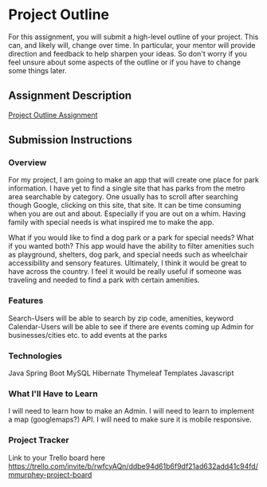 # Project Outline
For this assignment, you will submit a high-level outline of your project. This can, and likely will, change over time. In particular, your mentor will provide direction and feedback to help sharpen your ideas. So don't worry if you feel unsure about some aspects of the outline or if you have to change some things later.

## Assignment Description
[Project Outline Assignment](https://education.launchcode.org/liftoff/modules/assignments/project-outline)

## Submission Instructions

### Overview
For my project, I am going to make an app that will create one place for park information. I have yet to find a single site that has parks from the metro area searchable by category. One usually has to scroll after searching though Google, clicking on this site, that site. It can be time consuming when you are out and about. Especially if you are out on a whim. Having family with special needs is what inspired me to make the app.

What if you would like to find a dog park or a park for special needs? What if you wanted both? This app would have the ability to filter amenities such as playground, shelters, dog park, and special needs such as wheelchair accessibility and sensory features. Ultimately, I think it would be great to have across the country. I feel it would be really useful if someone was traveling and needed to find a park with certain amenities.
### Features
Search-Users will be able to search by zip code, amenities, keyword
Calendar-Users will be able to see if there are events coming up
Admin for businesses/cities etc. to add events at the parks
### Technologies
Java
Spring Boot
MySQL
Hibernate
Thymeleaf Templates
Javascript
### What I'll Have to Learn
I will need to learn how to make an Admin.
I will need to learn to implement a map (googlemaps?) API.
I will need to make sure it is mobile responsive.
### Project Tracker
Link to your Trello board here
https://trello.com/invite/b/rwfcyAQn/ddbe94d61b6f9df21ad632add41c94fd/mmurphey-project-board
